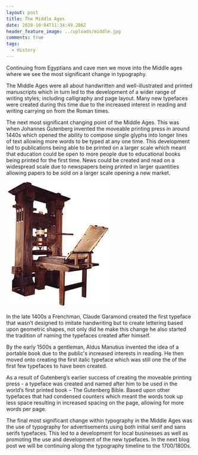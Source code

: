 ```yaml
---
layout: post
title: The Middle Ages
date: 2020-10-04T11:34:49.286Z
header_feature_image: ../uploads/middle.jpg
comments: true
tags:
  - History
---
```

Continuing from Egyptians and cave men we move into the Middle ages where we see the most significant change in typography.

The Middle Ages were all about handwritten and well-illustrated and printed manuscripts which in turn led to the development of a wider range of writing styles; including calligraphy and page layout. Many new typefaces were created during this time due to the increased interest in reading and writing carrying on from the Roman times.

The next most significant changing point of the Middle Ages. This was when Johannes Gutenberg invented the moveable printing press in around 1440s which opened the ability to compose single glyphs into longer lines of text allowing more words to be typed at any one time. This development led to publications being able to be printed on a larger scale which meant that education could be open to more people due to educational books being printed for the first time. News could be created and read on a widespread scale due to newspapers being printed in larger quantities allowing papers to be sold on a larger scale opening a new market.

![](../uploads/brian-thomas-gutenberg-press-photo.gif "Example of Gutenburgs printing press")

In the late 1400s a Frenchman, Claude Garamond created the first typeface that wasn’t designed to imitate handwriting but to create lettering based upon geometric shapes, not only did he make this change he also started the tradition of naming the typefaces created after himself.

By the early 1500s a gentleman, Aldus Manutius invented the idea of a portable book due to the public's increased interests in reading. He then moved onto creating the first italic typeface which was still one the of the first few typefaces to have been created.

As a result of Gutenberg’s earlier success of creating the moveable printing press - a typeface was created and named after him to be used in the world’s first printed book – The Gutenberg Bible. Based upon other typefaces that had condensed counters which meant the words took up less space resulting in increased spacing on the page, allowing for more words per page.

The final most significant change within typography in the Middle Ages was the use of typography for advertisements using both initial serif and sans serifs typefaces. This led to a development for local businesses as well as promoting the use and development of the new typefaces. In the next blog post we will be continuing along the typography timeline to the 1700/1800s.